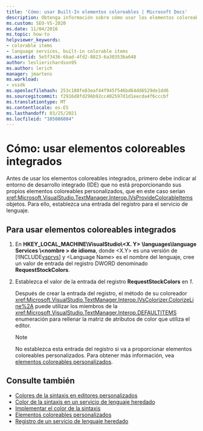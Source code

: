 ```yaml
---
title: 'Cómo: usar Built-In elementos coloreables | Microsoft Docs'
description: Obtenga información sobre cómo usar los elementos coloreables integrados en el entorno de desarrollo integrado (IDE) de Visual Studio para su servicio de lenguaje.
ms.custom: SEO-VS-2020
ms.date: 11/04/2016
ms.topic: how-to
helpviewer_keywords:
- colorable items
- language services, built-in colorable items
ms.assetid: 5e5f3436-6bad-4fd2-8823-6a30353ba648
author: leslierichardson95
ms.author: lerich
manager: jmartens
ms.workload:
- vssdk
ms.openlocfilehash: 253c108fe83eaf44f945f546bd64dd6529de1dd6
ms.sourcegitcommit: f2916d8fd296b92cc402597d1d1eecda4f6cccbf
ms.translationtype: MT
ms.contentlocale: es-ES
ms.lasthandoff: 03/25/2021
ms.locfileid: "105086084"
---
```

# <a name="how-to-use-built-in-colorable-items"></a>Cómo: usar elementos coloreables integrados
Antes de usar los elementos coloreables integrados, primero debe indicar al entorno de desarrollo integrado (IDE) que no está proporcionando sus propios elementos coloreables personalizados, que en este caso serían <xref:Microsoft.VisualStudio.TextManager.Interop.IVsProvideColorableItems> objetos. Para ello, establezca una entrada del registro para el servicio de lenguaje.

## <a name="to-use-built-in-colorable-items"></a>Para usar elementos coloreables integrados

1. En **HKEY_LOCAL_MACHINE\VisualStudio\\<X. Y> \languages\language Services \\<nombre \> de idioma**, donde \<X.Y> es una versión de [!INCLUDE[vsprvs](../../code-quality/includes/vsprvs_md.md)] y \<Language Name> es el nombre del lenguaje, cree un valor de entrada del registro DWORD denominado **RequestStockColors**.

2. Establezca el valor de la entrada del registro **RequestStockColors** en *1*.

    Después de crear la entrada del registro, el método de su coloreador <xref:Microsoft.VisualStudio.TextManager.Interop.IVsColorizer.ColorizeLine%2A> puede utilizar los miembros de la <xref:Microsoft.VisualStudio.TextManager.Interop.DEFAULTITEMS> enumeración para rellenar la matriz de atributos de color que utiliza el editor.

   > [!NOTE]
   > No establezca esta entrada del registro si va a proporcionar elementos coloreables personalizados. Para obtener más información, vea [elementos coloreables personalizados](../../extensibility/internals/custom-colorable-items.md).

## <a name="see-also"></a>Consulte también
- [Colores de la sintaxis en editores personalizados](../../extensibility/syntax-coloring-in-custom-editors.md)
- [Color de la sintaxis en un servicio de lenguaje heredado](../../extensibility/internals/syntax-coloring-in-a-legacy-language-service.md)
- [Implementar el color de la sintaxis](../../extensibility/internals/implementing-syntax-coloring.md)
- [Elementos coloreables personalizados](../../extensibility/internals/custom-colorable-items.md)
- [Registro de un servicio de lenguaje heredado](../../extensibility/internals/registering-a-legacy-language-service2.md)
